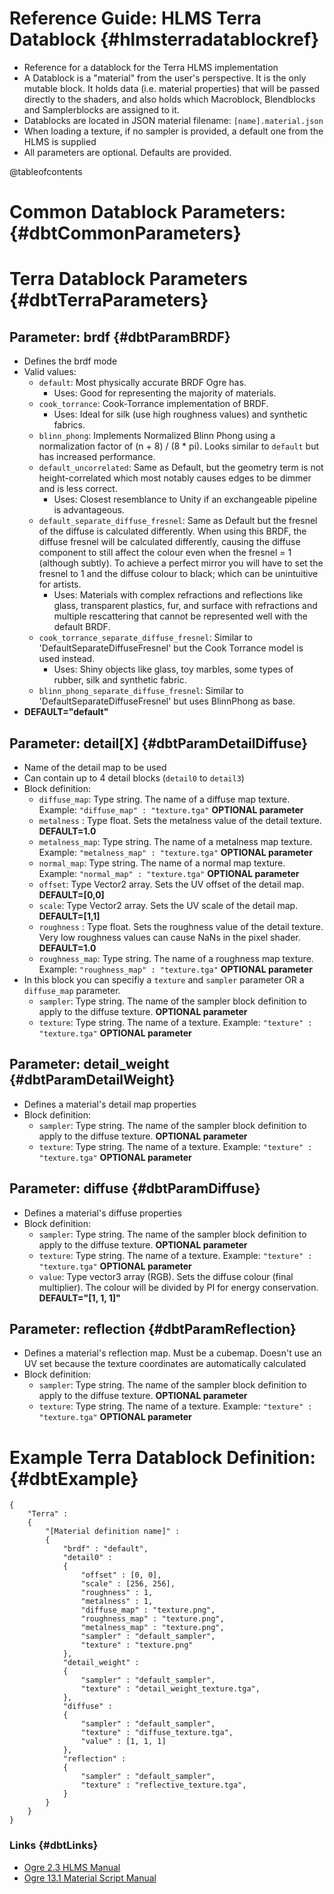 
Reference Guide: HLMS Terra Datablock {#hlmsterradatablockref}
=====================================

- Reference for a datablock for the Terra HLMS implementation
- A Datablock is a "material" from the user's perspective. It is the only mutable block. It holds data (i.e. material properties) that will be passed directly to the shaders, and also holds which Macroblock, Blendblocks and Samplerblocks are assigned to it.
- Datablocks are located in JSON material filename: `[name].material.json`
- When loading a texture, if no sampler is provided, a default one from the HLMS is supplied
- All parameters are optional. Defaults are provided.

@tableofcontents

# Common Datablock Parameters: {#dbtCommonParameters}

# Terra Datablock Parameters {#dbtTerraParameters}

## Parameter: brdf {#dbtParamBRDF}
- Defines the brdf mode
- Valid values:
    - `default`: Most physically accurate BRDF Ogre has. 
        - Uses: Good for representing the majority of materials.
    - `cook_torrance`: Cook-Torrance implementation of BRDF.
        - Uses: Ideal for silk (use high roughness values) and synthetic fabrics.
    - `blinn_phong`: Implements Normalized Blinn Phong using a normalization factor of (n + 8) / (8 * pi). Looks similar to `default` but has increased performance.
    - `default_uncorrelated`: Same as Default, but the geometry term is not height-correlated which most notably causes edges to be dimmer and is less correct.
        - Uses: Closest resemblance to Unity if an exchangeable pipeline is advantageous.
    - `default_separate_diffuse_fresnel`: Same as Default but the fresnel of the diffuse is calculated differently. When using this BRDF, the diffuse fresnel will be calculated differently, causing the diffuse component to still affect the colour even when the fresnel = 1 (although subtly). To achieve a perfect mirror you will have to set the fresnel to 1 and the diffuse colour to black; which can be unintuitive for artists.
        - Uses: Materials with complex refractions and reflections like glass, transparent plastics, fur, and surface with refractions and multiple rescattering that cannot be represented well with the default BRDF. 
    - `cook_torrance_separate_diffuse_fresnel`: Similar to 'DefaultSeparateDiffuseFresnel' but the Cook Torrance model is used instead.
        - Uses: Shiny objects like glass, toy marbles, some types of rubber, silk and synthetic fabric.
    - `blinn_phong_separate_diffuse_fresnel`: Similar to 'DefaultSeparateDiffuseFresnel' but uses BlinnPhong as base. 
- **DEFAULT="default"**

## Parameter: detail[X] {#dbtParamDetailDiffuse}
- Name of the detail map to be used
- Can contain up to 4 detail blocks (`detail0` to `detail3`)
- Block definition:
    - `diffuse_map`: Type string. The name of a diffuse map texture. Example: `"diffuse_map" : "texture.tga"` **OPTIONAL parameter**
    - `metalness` :  Type float. Sets the metalness value of the detail texture. **DEFAULT=1.0**
    - `metalness_map`: Type string. The name of a metalness map texture. Example: `"metalness_map" : "texture.tga"` **OPTIONAL parameter**
    - `normal_map`: Type string. The name of a normal map texture. Example: `"normal_map" : "texture.tga"` **OPTIONAL parameter**
    - `offset`: Type Vector2 array. Sets the UV offset of the detail map. **DEFAULT=[0,0]**
    - `scale`: Type Vector2 array. Sets the UV scale of the detail map. **DEFAULT=[1,1]**
    - `roughness` : Type float. Sets the roughness value of the detail texture. Very low roughness values can cause NaNs in the pixel shader. **DEFAULT=1.0**
    - `roughness_map`: Type string. The name of a roughness map texture. Example: `"roughness_map" : "texture.tga"` **OPTIONAL parameter**
- In this block you can specifiy a `texture` and `sampler` parameter OR a `diffuse_map` parameter. 
    - `sampler`: Type string. The name of the sampler block definition to apply to the diffuse texture. **OPTIONAL parameter**
    - `texture`: Type string. The name of a texture. Example: `"texture" : "texture.tga"` **OPTIONAL parameter** 

## Parameter: detail_weight {#dbtParamDetailWeight}
- Defines a material's detail map properties
- Block definition:
    - `sampler`: Type string. The name of the sampler block definition to apply to the diffuse texture. **OPTIONAL parameter**
    - `texture`: Type string. The name of a texture. Example: `"texture" : "texture.tga"` **OPTIONAL parameter** 

## Parameter: diffuse {#dbtParamDiffuse}
- Defines a material's diffuse properties
- Block definition:
    - `sampler`: Type string. The name of the sampler block definition to apply to the diffuse texture. **OPTIONAL parameter**
    - `texture`: Type string. The name of a texture. Example: `"texture" : "texture.tga"` **OPTIONAL parameter** 
    - `value`: Type vector3 array (RGB). Sets the diffuse colour (final multiplier). The colour will be divided by PI for energy conservation. **DEFAULT="[1, 1, 1]"**

## Parameter: reflection {#dbtParamReflection}
- Defines a material's reflection map. Must be a cubemap. Doesn't use an UV set because the texture coordinates are automatically calculated
- Block definition:
    - `sampler`: Type string. The name of the sampler block definition to apply to the diffuse texture. **OPTIONAL parameter**
    - `texture`: Type string. The name of a texture. Example: `"texture" : "texture.tga"` **OPTIONAL parameter** 

# Example Terra Datablock Definition: {#dbtExample}
```
{ 
    "Terra" : 
    {
        "[Material definition name]" :
        {
            "brdf" : "default",
            "detail0" :
            {
                "offset" : [0, 0],
                "scale" : [256, 256],
				"roughness" : 1,
				"metalness" : 1,
                "diffuse_map" : "texture.png",
				"roughness_map" : "texture.png",
				"metalness_map" : "texture.png",
                "sampler" : "default_sampler",
                "texture" : "texture.png"
            },
            "detail_weight" :
            {
                "sampler" : "default_sampler",
                "texture" : "detail_weight_texture.tga",
            },
            "diffuse" :
            {
                "sampler" : "default_sampler",
                "texture" : "diffuse_texture.tga",
                "value" : [1, 1, 1]
            },
            "reflection" :
            {
                "sampler" : "default_sampler",
                "texture" : "reflective_texture.tga",
            }
        }
    }
}
```

### Links {#dbtLinks}
- [Ogre 2.3 HLMS Manual](https://ogrecave.github.io/ogre-next/api/2.3/hlms.html)
- [Ogre 13.1 Material Script Manual](https://ogrecave.github.io/ogre/api/latest/_material-_scripts.html#SEC23)

